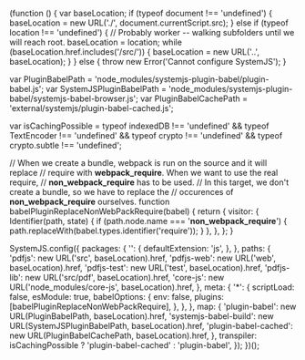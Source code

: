 (function () {
  var baseLocation;
  if (typeof document !== 'undefined') {
    baseLocation = new URL('./', document.currentScript.src);
  } else if (typeof location !== 'undefined') {
    // Probably worker -- walking subfolders until we will reach root.
    baseLocation = location;
    while (baseLocation.href.includes('/src/')) {
      baseLocation = new URL('..', baseLocation);
    }
  } else {
    throw new Error('Cannot configure SystemJS');
  }

  var PluginBabelPath = 'node_modules/systemjs-plugin-babel/plugin-babel.js';
  var SystemJSPluginBabelPath =
    'node_modules/systemjs-plugin-babel/systemjs-babel-browser.js';
  var PluginBabelCachePath = 'external/systemjs/plugin-babel-cached.js';

  var isCachingPossible = typeof indexedDB !== 'undefined' &&
                          typeof TextEncoder !== 'undefined' &&
                          typeof crypto !== 'undefined' &&
                          typeof crypto.subtle !== 'undefined';

  // When we create a bundle, webpack is run on the source and it will replace
  // require with __webpack_require__. When we want to use the real require,
  // __non_webpack_require__ has to be used.
  // In this target, we don't create a bundle, so we have to replace the
  // occurences of __non_webpack_require__ ourselves.
  function babelPluginReplaceNonWebPackRequire(babel) {
    return {
      visitor: {
        Identifier(path, state) {
          if (path.node.name === '__non_webpack_require__') {
            path.replaceWith(babel.types.identifier('require'));
          }
        },
      },
    };
  }

  SystemJS.config({
    packages: {
      '': {
        defaultExtension: 'js',
      },
    },
    paths: {
      'pdfjs': new URL('src', baseLocation).href,
      'pdfjs-web': new URL('web', baseLocation).href,
      'pdfjs-test': new URL('test', baseLocation).href,
      'pdfjs-lib': new URL('src/pdf', baseLocation).href,
      'core-js': new URL('node_modules/core-js', baseLocation).href,
    },
    meta: {
      '*': {
        scriptLoad: false,
        esModule: true,
        babelOptions: {
          env: false,
          plugins: [babelPluginReplaceNonWebPackRequire],
        },
      },
    },
    map: {
      'plugin-babel': new URL(PluginBabelPath, baseLocation).href,
      'systemjs-babel-build':
        new URL(SystemJSPluginBabelPath, baseLocation).href,
      'plugin-babel-cached': new URL(PluginBabelCachePath, baseLocation).href,
    },
    transpiler: isCachingPossible ? 'plugin-babel-cached' : 'plugin-babel',
  });
})();
